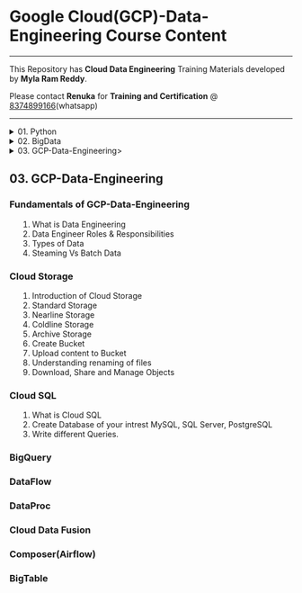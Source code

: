 # Google Cloud(GCP)-Data-Engineering Course Content


------

This Repository has **Cloud Data Engineering** Training Materials developed by **Myla Ram Reddy**.

Please contact **Renuka** for **Training and Certification** @ [8374899166](https://wa.me/918374899166)(whatsapp)

------



<details>
<summary> 01. Python</summary>
<details>
<summary>Python Basic Level</summary>

1. Install Anaconda
1. understand markdown language
1. How to write Python code in normal notepad
2. How to write Python code in spyder
3. How to write Python code in Visual Studio Code
4. How to write Python code in in jupyter/ JupyterLab
5. Different Python Objects
1. int
2. float
3. complex
4. str
5. bool
6. range
6. Data Structures
1. list
2. Dict
3. Tuple
4. Set
5. Mutable Vs Immutable
7. Read items of str /list/Dict/Tuple/Set/range ..etc
1. index
2. slice
3. fancy
8. Operators
1. Comparision(>,<,>=,<=,...)
2. Logical/bool(and/or/not)
3. Numpy logical (logical_and/logical_or/logical_not)
9. Control Flows
1. input
2. if elif elif ... else
3. while loop
4. break
5. continue
6. for loop

</details>

<details>
<summary>Advanced Python</summary>

1. System_Defined_Functions
1. create functions
1. function parameter
1. manadatory parameters
1. optional parameters
1. flexiable parameters
1. key value flexiable parameters
2. LEGB_scope_of_objects_of_functions
3. Methods
4. Modules
5. User_defined_packages
6. system_defined_packages
7. Iterables & Iterators
8. Lambda_Functions
9. Syntax Errors and Exceptions
10. List comprehensions
11. OOPs_Introduction_Classes_Objects_Attributes_Methods
12. OOPs_Inheritance_and_MRO
13. OOPs_Encapsulation
14. OOPs_Polymorphism



</details>
</details>

<details>
<summary>02. BigData</summary>


### **BigData Introduction**

- What is BigData
- BigData properties
- When to choose bigdata

### **BigData VM Installation**

- Oracle Virtual box installation
- Cloudera VM installation
- winscp Installation
- Putty Installation

### **Linux commands**

- Working with folders
- create folder
- remove folder with files
- remove folder without files
- understanding VI editor
- working with Files
- create a file
- copy file
- move file
- remove file
- cat command
- understanding permissions
- grep command
- find command
- ... etc

### **HDFS**

- mkdir command
- put command
- get command
- CopyFromLocal command
- CopyToLocal command
- rm Command
- merge command
- ... etc

### **Hive**

- Hive Metastore
- Hive Managed Tables
- Hive External Tables
- Hive Operations
- Hadoop File Formats and its Types
- Different ways to connecting hive
- Partitioning
- Bucketing

### **Sqoop**

- Sqoop Introduction
- sqoop list-tables
- Sqoop Eval
- Sqoop Import
- Sqoop Export
- Import All Tables
- Import table from mysql to hive

### **Pyspark**

- Spark Introduction
- Spark Architecture
- Spark Environment Setup (optional)
- Spark RDD with Python
- Spark RDD with Scala
- Spark DF
- Spark SQL
- Spark Structured Streaming

</details>



<details>
<summary>03. GCP-Data-Engineering>

## 03. GCP-Data-Engineering
### Fundamentals of GCP-Data-Engineering
1. What is Data Engineering
2. Data Engineer Roles & Responsibilities
3. Types of Data
4. Steaming Vs Batch Data

### Cloud Storage

1. Introduction of Cloud Storage
2. Standard Storage
3. Nearline Storage
4. Coldline Storage
5. Archive Storage
6. Create Bucket
7. Upload content to Bucket
8. Understanding renaming of files
9. Download, Share and Manage Objects

### Cloud SQL

1. What is Cloud SQL
2. Create Database of your intrest MySQL, SQL Server, PostgreSQL
3. Write different Queries.

### BigQuery
### DataFlow
### DataProc
### Cloud Data Fusion
### Composer(Airflow)
### BigTable

</details>
